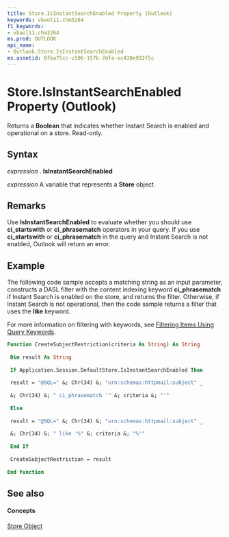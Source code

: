 ```yaml
---
title: Store.IsInstantSearchEnabled Property (Outlook)
keywords: vbaol11.chm3264
f1_keywords:
- vbaol11.chm3264
ms.prod: OUTLOOK
api_name:
- Outlook.Store.IsInstantSearchEnabled
ms.assetid: 0fba75cc-c506-157b-7dfa-ec438e932f5c
---
```



# Store.IsInstantSearchEnabled Property (Outlook)

Returns a  **Boolean** that indicates whether Instant Search is enabled and operational on a store. Read-only.


## Syntax

 _expression_ . **IsInstantSearchEnabled**

 _expression_ A variable that represents a **Store** object.


## Remarks

Use  **IsInstantSearchEnabled** to evaluate whether you should use **ci_startswith** or **ci_phrasematch** operators in your query. If you use **ci_startswith** or **ci_phrasematch** in the query and Instant Search is not enabled, Outlook will return an error.


## Example

The following code sample accepts a matching string as an input parameter, constructs a DASL filter with the content indexing keyword  **ci_phrasematch** if Instant Search is enabled on the store, and returns the filter. Otherwise, if Instant Search is not operational, then the code sample returns a filter that uses the **like** keyword.

For more information on filtering with keywords, see [Filtering Items Using Query Keywords](http://msdn.microsoft.com/library/filtering-items-using-query-keywords%28Office.15%29.aspx).




```vb
Function CreateSubjectRestriction(criteria As String) As String 
 
 Dim result As String 
 
 If Application.Session.DefaultStore.IsInstantSearchEnabled Then 
 
 result = "@SQL=" &; Chr(34) &; "urn:schemas:httpmail:subject" _ 
 
 &; Chr(34) &; " ci_phrasematch '" &; criteria &; "'" 
 
 Else 
 
 result = "@SQL=" &; Chr(34) &; "urn:schemas:httpmail:subject" _ 
 
 &; Chr(34) &; " like '%" &; criteria &; "%'" 
 
 End If 
 
 CreateSubjectRestriction = result 
 
End Function
```


## See also


#### Concepts


[Store Object](store-object-outlook.md)

